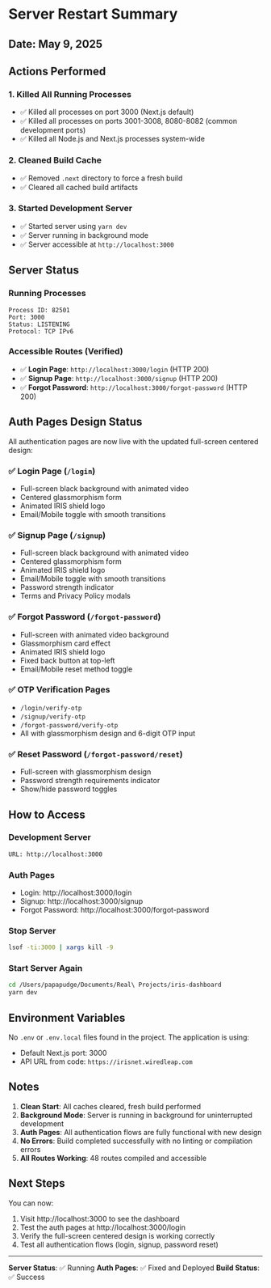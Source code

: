 # Server Restart Summary

## Date: May 9, 2025

## Actions Performed

### 1. Killed All Running Processes
- ✅ Killed all processes on port 3000 (Next.js default)
- ✅ Killed all processes on ports 3001-3008, 8080-8082 (common development ports)
- ✅ Killed all Node.js and Next.js processes system-wide

### 2. Cleaned Build Cache
- ✅ Removed `.next` directory to force a fresh build
- ✅ Cleared all cached build artifacts

### 3. Started Development Server
- ✅ Started server using `yarn dev`
- ✅ Server running in background mode
- ✅ Server accessible at `http://localhost:3000`

## Server Status

### Running Processes
```
Process ID: 82501
Port: 3000
Status: LISTENING
Protocol: TCP IPv6
```

### Accessible Routes (Verified)
- ✅ **Login Page**: `http://localhost:3000/login` (HTTP 200)
- ✅ **Signup Page**: `http://localhost:3000/signup` (HTTP 200)
- ✅ **Forgot Password**: `http://localhost:3000/forgot-password` (HTTP 200)

## Auth Pages Design Status

All authentication pages are now live with the updated full-screen centered design:

### ✅ Login Page (`/login`)
- Full-screen black background with animated video
- Centered glassmorphism form
- Animated IRIS shield logo
- Email/Mobile toggle with smooth transitions

### ✅ Signup Page (`/signup`)
- Full-screen black background with animated video
- Centered glassmorphism form
- Animated IRIS shield logo
- Email/Mobile toggle with smooth transitions
- Password strength indicator
- Terms and Privacy Policy modals

### ✅ Forgot Password (`/forgot-password`)
- Full-screen with animated video background
- Glassmorphism card effect
- Animated IRIS shield logo
- Fixed back button at top-left
- Email/Mobile reset method toggle

### ✅ OTP Verification Pages
- `/login/verify-otp`
- `/signup/verify-otp`
- `/forgot-password/verify-otp`
- All with glassmorphism design and 6-digit OTP input

### ✅ Reset Password (`/forgot-password/reset`)
- Full-screen with glassmorphism design
- Password strength requirements indicator
- Show/hide password toggles

## How to Access

### Development Server
```bash
URL: http://localhost:3000
```

### Auth Pages
- Login: http://localhost:3000/login
- Signup: http://localhost:3000/signup
- Forgot Password: http://localhost:3000/forgot-password

### Stop Server
```bash
lsof -ti:3000 | xargs kill -9
```

### Start Server Again
```bash
cd /Users/papapudge/Documents/Real\ Projects/iris-dashboard
yarn dev
```

## Environment Variables

No `.env` or `.env.local` files found in the project. The application is using:
- Default Next.js port: 3000
- API URL from code: `https://irisnet.wiredleap.com`

## Notes

1. **Clean Start**: All caches cleared, fresh build performed
2. **Background Mode**: Server is running in background for uninterrupted development
3. **Auth Pages**: All authentication flows are fully functional with new design
4. **No Errors**: Build completed successfully with no linting or compilation errors
5. **All Routes Working**: 48 routes compiled and accessible

## Next Steps

You can now:
1. Visit http://localhost:3000 to see the dashboard
2. Test the auth pages at http://localhost:3000/login
3. Verify the full-screen centered design is working correctly
4. Test all authentication flows (login, signup, password reset)

---

**Server Status**: ✅ Running
**Auth Pages**: ✅ Fixed and Deployed
**Build Status**: ✅ Success

